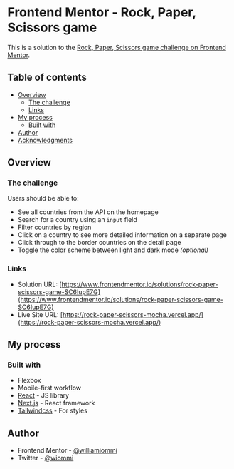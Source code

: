 # Frontend Mentor - Rock, Paper, Scissors game

This is a solution to the [Rock, Paper, Scissors game challenge on Frontend Mentor](https://www.frontendmentor.io/challenges/rock-paper-scissors-game-pTgwgvgH). 

## Table of contents

- [Overview](#overview)
  - [The challenge](#the-challenge)
  - [Links](#links)
- [My process](#my-process)
  - [Built with](#built-with)
- [Author](#author)
- [Acknowledgments](#acknowledgments)

## Overview

### The challenge

Users should be able to:

- See all countries from the API on the homepage
- Search for a country using an `input` field
- Filter countries by region
- Click on a country to see more detailed information on a separate page
- Click through to the border countries on the detail page
- Toggle the color scheme between light and dark mode *(optional)*

### Links

- Solution URL: [https://www.frontendmentor.io/solutions/rock-paper-scissors-game-SC6IupE7G](https://www.frontendmentor.io/solutions/rock-paper-scissors-game-SC6IupE7G)
- Live Site URL: [https://rock-paper-scissors-mocha.vercel.app/](https://rock-paper-scissors-mocha.vercel.app/)

## My process

### Built with

- Flexbox
- Mobile-first workflow
- [React](https://reactjs.org/) - JS library
- [Next.js](https://nextjs.org/) - React framework
- [Tailwindcss](https://tailwindcss.com/) - For styles

## Author

- Frontend Mentor - [@williamiommi](https://www.frontendmentor.io/profile/williamiommi)
- Twitter - [@wiommi](https://twitter.com/wiommi)